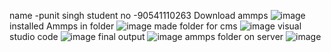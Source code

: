 name -punit singh 
student no -90541110263
Download ammps 
![image](https://github.com/Punit90541110263/cms-week-7/assets/133889264/7e256fad-303d-4c6e-b741-e1ac50303fc3)
installed Ammps in folder
![image](https://github.com/Punit90541110263/cms-week-7/assets/133889264/745cf212-2fa2-4791-af1c-0818e73c986e)
made folder for cms 
![image](https://github.com/Punit90541110263/cms-week-7/assets/133889264/db0442ef-73c8-432f-af6b-417bbd0d94dc)
visual studio code 
![image](https://github.com/Punit90541110263/cms-week-7/assets/133889264/0ffc7542-f199-44a5-ba4a-726072fe8556)
final output
![image](https://github.com/Punit90541110263/cms-week-7/assets/133889264/a235d7b5-d55b-4ddb-aecc-06b0ea455d90)
ammps folder on server
![image](https://github.com/Punit90541110263/cms-week-7/assets/133889264/361b506a-d868-41f3-b8b1-5a3f9e077323)

 






 

	





 

